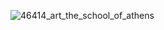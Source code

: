 ![46414_art_the_school_of_athens](https://user-images.githubusercontent.com/64951136/116337621-99498580-a804-11eb-9c74-89406c6f94b5.jpg)
